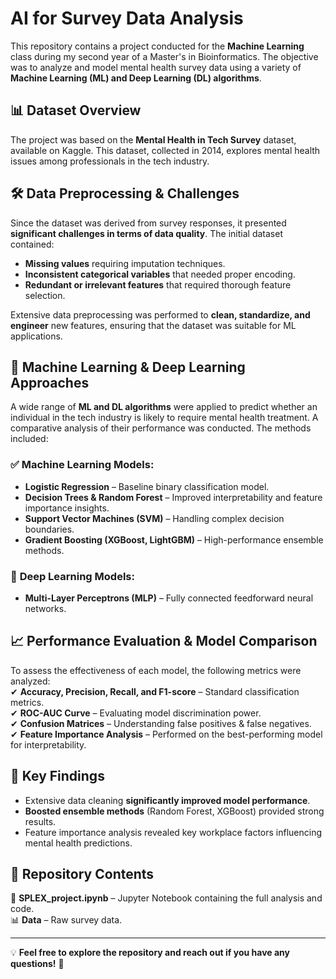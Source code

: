 # AI for Survey Data Analysis  

This repository contains a project conducted for the **Machine Learning** class during my second year of a Master's in Bioinformatics. The objective was to analyze and model mental health survey data using a variety of **Machine Learning (ML) and Deep Learning (DL) algorithms**.  

## 📊 Dataset Overview  
The project was based on the **Mental Health in Tech Survey** dataset, available on Kaggle. This dataset, collected in 2014, explores mental health issues among professionals in the tech industry.  

## 🛠 Data Preprocessing & Challenges  
Since the dataset was derived from survey responses, it presented **significant challenges in terms of data quality**. The initial dataset contained:  
- **Missing values** requiring imputation techniques.  
- **Inconsistent categorical variables** that needed proper encoding.  
- **Redundant or irrelevant features** that required thorough feature selection.  

Extensive data preprocessing was performed to **clean, standardize, and engineer** new features, ensuring that the dataset was suitable for ML applications.  

## 🤖 Machine Learning & Deep Learning Approaches  
A wide range of **ML and DL algorithms** were applied to predict whether an individual in the tech industry is likely to require mental health treatment. A comparative analysis of their performance was conducted. The methods included:  

### ✅ **Machine Learning Models:**  
- **Logistic Regression** – Baseline binary classification model.  
- **Decision Trees & Random Forest** – Improved interpretability and feature importance insights.  
- **Support Vector Machines (SVM)** – Handling complex decision boundaries.  
- **Gradient Boosting (XGBoost, LightGBM)** – High-performance ensemble methods.  

### 🧠 **Deep Learning Models:**  
- **Multi-Layer Perceptrons (MLP)** – Fully connected feedforward neural networks.  

## 📈 Performance Evaluation & Model Comparison  
To assess the effectiveness of each model, the following metrics were analyzed:  
✔ **Accuracy, Precision, Recall, and F1-score** – Standard classification metrics.  
✔ **ROC-AUC Curve** – Evaluating model discrimination power.  
✔ **Confusion Matrices** – Understanding false positives & false negatives.  
✔ **Feature Importance Analysis** – Performed on the best-performing model for interpretability.  

## 🔬 Key Findings  
- Extensive data cleaning **significantly improved model performance**.  
- **Boosted ensemble methods** (Random Forest, XGBoost) provided strong results.  
- Feature importance analysis revealed key workplace factors influencing mental health predictions.  

## 📂 Repository Contents  
📜 **SPLEX_project.ipynb** – Jupyter Notebook containing the full analysis and code.  
📊 **Data** – Raw survey data.  

---  
💡 **Feel free to explore the repository and reach out if you have any questions!** 🚀  

